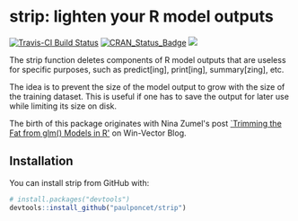 # strip: lighten your R model outputs

[![Travis-CI Build Status](https://travis-ci.org/paulponcet/strip.svg?branch=master)](https://travis-ci.org/paulponcet/strip) [![CRAN_Status_Badge](http://www.r-pkg.org/badges/version/strip)](https://cran.r-project.org/package=strip) [![](https://cranlogs.r-pkg.org/badges/strip)](https://cran.r-project.org/package=strip)

The strip function deletes components of R model outputs that are useless for specific purposes, such as predict[ing], print[ing], summary[zing], etc. 

The idea is to prevent the size of the model output to grow with the size of the training dataset. 
This is useful if one has to save the output for later use while limiting its size on disk. 

The birth of this package originates with Nina Zumel's post [`Trimming the Fat from glm() Models in R'](http://www.win-vector.com/blog/2014/05/trimming-the-fat-from-glm-models-in-r/) on Win-Vector Blog. 


## Installation

You can install strip from GitHub with:

```R
# install.packages("devtools")
devtools::install_github("paulponcet/strip")
```
